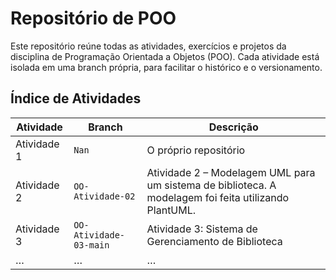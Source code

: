 # Repositório de POO

Este repositório reúne todas as atividades, exercícios e projetos da disciplina de Programação Orientada a Objetos (POO). Cada atividade está isolada em uma branch própria, para facilitar o histórico e o versionamento.

## Índice de Atividades

| Atividade   | Branch               | Descrição                                    |
|-------------|----------------------|----------------------------------------------|
| Atividade 1 | `Nan`                | O próprio repositório    |
| Atividade 2 | `OO-Atividade-02`           |  Atividade 2 – Modelagem UML para um sistema de biblioteca. A modelagem foi feita utilizando PlantUML.   |
| Atividade 3 | `OO-Atividade-03-main`           |  Atividade 3: Sistema de Gerenciamento de Biblioteca   |
| …           | …                    | …                                            |
